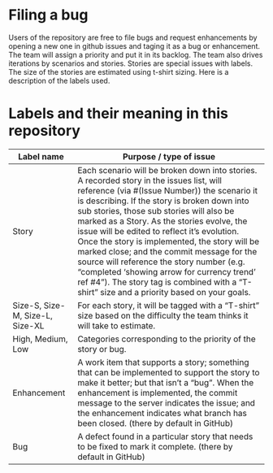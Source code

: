 # Filing a bug
Users of the repository are free to file bugs and request enhancements by opening a new one in github issues and taging it as a bug or enhancement.   The team will assign a priority and put it in its backlog.  The team also drives iterations by scenarios and stories.   Stories are special issues with labels.   The size of the stories are estimated using t-shirt sizing.  Here is a description of the labels used.

# Labels and their meaning in this repository

Label name	 | Purpose / type of issue
-----------------|-------------------------
Story	| Each scenario will be broken down into stories.   A recorded story in the issues list, will reference (via #(Issue Number)) the scenario it is describing. If the story is broken down into sub stories, those sub stories will also be marked as a Story.   As the stories evolve, the issue will be edited to reflect it’s evolution.   Once the story is implemented, the story will be marked close; and the commit message for the source will reference the story number (e.g. “completed ‘showing arrow for currency trend’ ref #4”).  The story tag is combined with a “T-shirt” size and a priority based on your goals.
Size-S, Size-M, Size-L, Size-XL	| For each story, it will be tagged with a “T-shirt” size based on the difficulty the team thinks it will take to estimate.
High, Medium, Low | Categories corresponding to the priority of the story or bug. 
Enhancement | A work item that supports a story; something that can be implemented to support the story to make it better; but that isn’t a “bug”.   When the enhancement is implemented, the commit message to the server indicates the issue; and the enhancement indicates what branch has been closed. (there by default in GitHub)
Bug |	A defect found in a particular story that needs to be fixed to mark it complete. (there by default in GitHub)

